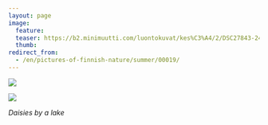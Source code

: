 ```yaml
---
layout: page
image:
  feature:
  teaser: https://b2.minimuutti.com/luontokuvat/kes%C3%A4/2/DSC27843-245px.jpg
  thumb:
redirect_from:
  - /en/pictures-of-finnish-nature/summer/00019/
---
```


![](https://b2.minimuutti.com/luontokuvat/kes%C3%A4/2/DSC27843-800px.jpg)

![](https://b2.minimuutti.com/luontokuvat/kes%C3%A4/2/DSC27846-800px.jpg)

*Daisies by a lake*
